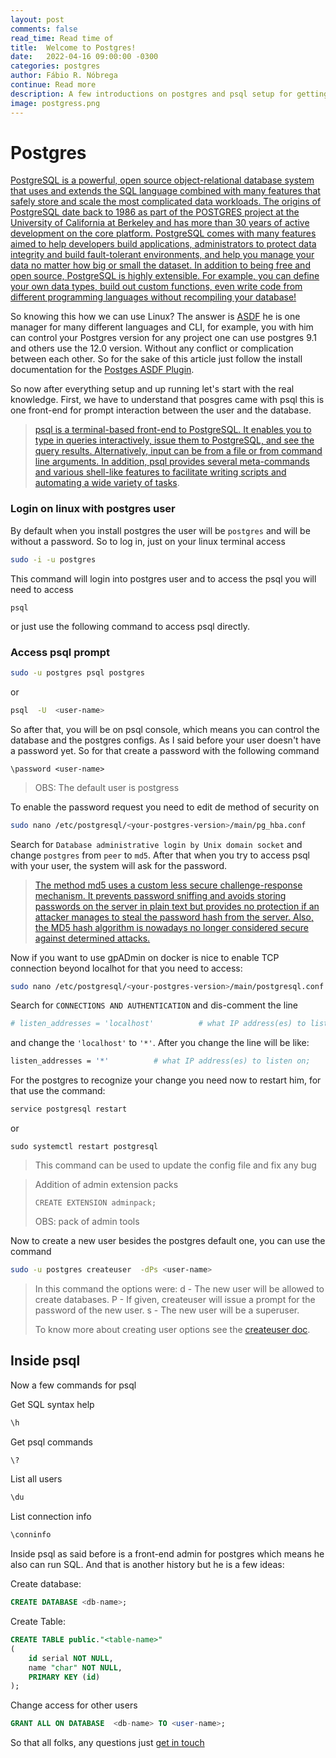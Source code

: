 ```yaml
---
layout: post
comments: false
read_time: Read time of
title:  Welcome to Postgres!
date:   2022-04-16 09:00:00 -0300
categories: postgres
author: Fábio R. Nóbrega
continue: Read more
description: A few introductions on postgres and psql setup for getting things done. 
image: postgress.png
---
```

# Postgres

[PostgreSQL is a powerful, open source object-relational database system that uses and extends the SQL language combined with many features that safely store and scale the most complicated data workloads. The origins of PostgreSQL date back to 1986 as part of the POSTGRES project at the University of California at Berkeley and has more than 30 years of active development on the core platform.
PostgreSQL comes with many features aimed to help developers build applications, administrators to protect data integrity and build fault-tolerant environments, and help you manage your data no matter how big or small the dataset. In addition to being free and open source, PostgreSQL is highly extensible. For example, you can define your own data types, build out custom functions, even write code from different programming languages without recompiling your database!
](https://www.postgresql.org/about/)

So knowing this how we can use Linux? The answer is [ASDF](https://asdf-vm.com) he is one manager for many different languages and CLI, for example, you with him can control your Postgres version for any project one can use postgres 9.1 and others use the 12.0 version. Without any conflict or complication between each other. So for the sake of this article just follow the install documentation for the [Postges ASDF Plugin](https://github.com/smashedtoatoms/asdf-postgres). 

So now after everything setup and up running let's start with the real knowledge.  First, we have to understand that posgres came with psql this is one front-end for prompt interaction between the user and the database. 

> [psql is a terminal-based front-end to PostgreSQL. It enables you to type in queries interactively, issue them to PostgreSQL, and see the query results. Alternatively, input can be from a file or from command line arguments. In addition, psql provides several meta-commands and various shell-like features to facilitate writing scripts and automating a wide variety of tasks](https://www.postgresql.org/docs/12/app-psql.html).

### Login on linux with postgres user

By default when you install postgres the user will be `postgres` and will be without a password. So to log in, just on your linux terminal access 

```bash
sudo -i -u postgres
```

This command will login into postgres user and to access  the psql you will need to access

```bach 
psql
``` 

or just use the following command to access psql directly. 

### Access psql prompt

```bash
sudo -u postgres psql postgres
```

or

```bash
psql  -U  <user-name>
```

So after that, you will be on psql console, which means you can control the database and the postgres configs. As I said before your user doesn't have a password yet. So for that create a password with the following command 

```psql-bash
\password <user-name> 
```

> OBS: The default user is postgress

To enable the password request you need to edit de method of security on

```bash
sudo nano /etc/postgresql/<your-postgres-version>/main/pg_hba.conf
```

Search for `Database administrative login by Unix domain socket` and change `postgres` from `peer` to `md5`. After that when you try to access psql with your user, the system will ask for the password. 

> [The method md5 uses a custom less secure challenge-response mechanism. It prevents password sniffing and avoids storing passwords on the server in plain text but provides no protection if an attacker manages to steal the password hash from the server. Also, the MD5 hash algorithm is nowadays no longer considered secure against determined attacks.](https://www.postgresql.org/docs/12/auth-password.html)


Now if you want to use gpADmin on docker is nice to enable TCP connection beyond localhot for that you need to access: 

```bash
sudo nano /etc/postgresql/<your-postgres-version>/main/postgresql.conf 
```

Search for `CONNECTIONS AND AUTHENTICATION` and dis-comment the line 

```bash
# listen_addresses = 'localhost'          # what IP address(es) to listen on;
```

and change the `'localhost'` to `'*'`. After you change the line will be like: 

```bash
listen_addresses = '*'          # what IP address(es) to listen on;
```

For the postgres to recognize your change you need now to restart him, for that use the command: 

```bash
service postgresql restart
```

or

```
sudo systemctl restart postgresql
```

> This command can be used to update the config file and fix any bug


> Addition of admin extension packs
>
> ```psql-bash
> CREATE EXTENSION adminpack;
> ```
>
> OBS: pack of admin tools



Now to create a new user besides the postgres default one, you can use the command

```bash
sudo -u postgres createuser  -dPs <user-name>
```

> In this command the options were: 
> d - The new user will be allowed to create databases.
> P - If given, createuser will issue a prompt for the password of the new user.
> s - The new user will be a superuser.
>
>
> To know more about creating user options see the [createuser doc](https://www.postgresql.org/docs/12/app-createuser.html).


## Inside psql

Now a few commands for psql 

Get SQL syntax help

```bash
\h
```

Get psql commands

```bash
\? 
```

List all users

```bash
\du
```

List connection info

```bash
\conninfo
```

Inside psql as said before is a front-end admin for postgres which means he also can run SQL. And that is another history but he is a few ideas: 


Create database: 

```sql
CREATE DATABASE <db-name>;
```

Create Table: 
```sql
CREATE TABLE public."<table-name>"
(
    id serial NOT NULL,
    name "char" NOT NULL,
    PRIMARY KEY (id)
);

```

Change access for other users 
```sql
GRANT ALL ON DATABASE  <db-name> TO <user-name>; 
```

So that all folks, any questions just [get in touch](https://fabiornobrega.github.io/contact/)
